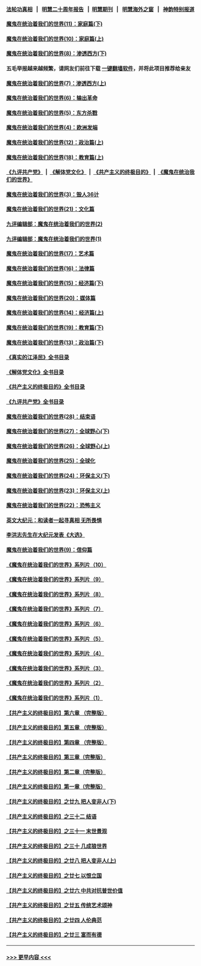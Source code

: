 #### [法轮功真相](https://github.com/gfw-breaker/truth/blob/master/README.md?t=0) &nbsp;&nbsp;|&nbsp;&nbsp; [明慧二十周年报告](https://github.com/gfw-breaker/mh-reports/blob/master/README.md?t=0) &nbsp;&nbsp;|&nbsp;&nbsp;[明慧期刊](https://github.com/gfw-breaker/mh-qikan) &nbsp;&nbsp;|&nbsp;&nbsp; [明慧海外之窗](https://github.com/gfw-breaker/mh-news/blob/master/README.md?t=0) &nbsp;&nbsp;|&nbsp;&nbsp; [神韵特别报道](https://github.com/gfw-breaker/mh-news/blob/master/shenyun.md?t=0)
#### [魔鬼在统治着我们的世界(11)：家庭篇(下)](../pages/nsc422/n10440961.md?t=12181801) 
#### [魔鬼在统治着我们的世界(10)：家庭篇(上)](../pages/nsc422/n10435448.md?t=12181801) 
#### [魔鬼在统治着我们的世界(8)：渗透西方(下)](../pages/nsc422/n10429603.md?t=12181801) 
#### 五毛举报越来越频繁，请网友们前往下载 [一键翻墙软件](https://github.com/gfw-breaker/ssr-accounts)，并将此项目推荐给亲友
#### [魔鬼在统治着我们的世界(7)：渗透西方(上)](../pages/nsc422/n10426013.md?t=12181801) 
#### [魔鬼在统治着我们的世界(6)：输出革命](../pages/nsc422/n10421536.md?t=12181801) 
#### [魔鬼在统治着我们的世界(5)：东方杀戮](../pages/nsc422/n10417707.md?t=12181801) 
#### [魔鬼在统治着我们的世界(4)：欧洲发端](../pages/nsc422/n10414890.md?t=12181801) 
#### [魔鬼在统治着我们的世界(12)：政治篇(上)](../pages/nsc422/n10444576.md?t=12181801) 
#### [魔鬼在统治着我们的世界(18)：教育篇(上)](../pages/nsc422/n10526970.md?t=12181801) 
#### [《九评共产党》](https://github.com/begood0513/9ping.md/blob/master/README.md) &nbsp;|&nbsp; [《解体党文化》](../../../../jtdwh.md/blob/master/README.md)  &nbsp;|&nbsp; [《共产主义的终极目的》](../../../../gczydzjmd.md/blob/master/README.md) &nbsp;|&nbsp; [《魔鬼在统治我们的世界》](../../../../mgztzwmdsj.md/blob/master/README.md) 
#### [魔鬼在统治着我们的世界(3)：毁人36计](../pages/nsc422/n10411583.md?t=12181801) 
#### [魔鬼在统治着我们的世界(21)：文化篇](../pages/nsc422/n10597706.md?t=12181801) 
#### [九评编辑部：魔鬼在统治着我们的世界(2)](../pages/nsc422/n10410036.md?t=12181801) 
#### [九评编辑部：魔鬼在统治着我们的世界(1)](../pages/nsc422/n10406825.md?t=12181801) 
#### [魔鬼在统治着我们的世界(17)：艺术篇](../pages/nsc422/n10499093.md?t=12181801) 
#### [魔鬼在统治着我们的世界(16)：法律篇](../pages/nsc422/n10485969.md?t=12181801) 
#### [魔鬼在统治着我们的世界(15)：经济篇(下)](../pages/nsc422/n10469975.md?t=12181801) 
#### [魔鬼在统治着我们的世界(20)：媒体篇](../pages/nsc422/n10586579.md?t=12181801) 
#### [魔鬼在统治着我们的世界(14)：经济篇(上)](../pages/nsc422/n10457370.md?t=12181801) 
#### [魔鬼在统治着我们的世界(19)：教育篇(下)](../pages/nsc422/n10564808.md?t=12181801) 
#### [魔鬼在统治着我们的世界(13)：政治篇(下)](../pages/nsc422/n10448270.md?t=12181801) 
#### [《真实的江泽民》全书目录](../pages/nsc422/n13721399.md?t=12181801) 
#### [《解体党文化》全书目录](../pages/nsc422/n13721157.md?t=12181801) 
#### [《共产主义的终极目的》全书目录](../pages/nsc422/n13721048.md?t=12181801) 
#### [《九评共产党》全书目录](../pages/nsc422/n13708085.md?t=12181801) 
#### [魔鬼在统治着我们的世界(28)：结束语](../pages/nsc422/n10936246.md?t=12181801) 
#### [魔鬼在统治着我们的世界(27)：全球野心(下)](../pages/nsc422/n10928319.md?t=12181801) 
#### [魔鬼在统治着我们的世界(26)：全球野心(上)](../pages/nsc422/n10900318.md?t=12181801) 
#### [魔鬼在统治着我们的世界(25)：全球化](../pages/nsc422/n10788205.md?t=12181801) 
#### [魔鬼在统治着我们的世界(24)：环保主义(下)](../pages/nsc422/n10695307.md?t=12181801) 
#### [魔鬼在统治着我们的世界(23)：环保主义(上)](../pages/nsc422/n10688613.md?t=12181801) 
#### [魔鬼在统治着我们的世界(22)：恐怖主义](../pages/nsc422/n10614727.md?t=12181801) 
#### [英文大纪元：和读者一起寻真相 无所畏惧](../pages/nsc422/n12542027.md?t=12181801) 
#### [李洪志先生在大纪元发表《大选》](../pages/nsc422/n12534746.md?t=12181801) 
#### [魔鬼在统治着我们的世界(9)：信仰篇](../pages/nsc422/n10432159.md?t=12181801) 
#### [《魔鬼在统治着我们的世界》系列片（10）](../pages/nsc422/n12292670.md?t=12181801) 
#### [《魔鬼在统治着我们的世界》系列片（9）](../pages/nsc422/n12290859.md?t=12181801) 
#### [《魔鬼在统治着我们的世界》系列片（8）](../pages/nsc422/n12287445.md?t=12181801) 
#### [《魔鬼在统治着我们的世界》系列片（7）](../pages/nsc422/n12283425.md?t=12181801) 
#### [《魔鬼在统治着我们的世界》系列片（6）](../pages/nsc422/n12282314.md?t=12181801) 
#### [《魔鬼在统治着我们的世界》系列片（5）](../pages/nsc422/n12281419.md?t=12181801) 
#### [《魔鬼在统治着我们的世界》系列片（4）](../pages/nsc422/n12274024.md?t=12181801) 
#### [《魔鬼在统治着我们的世界》系列片（3）](../pages/nsc422/n12271322.md?t=12181801) 
#### [《魔鬼在统治着我们的世界》系列片（2）](../pages/nsc422/n12269049.md?t=12181801) 
#### [《魔鬼在统治着我们的世界》系列片（1）](../pages/nsc422/n12267575.md?t=12181801) 
#### [【共产主义的终极目的】第六章 （完整版）](../pages/nsc422/n11428913.md?t=12181801) 
#### [【共产主义的终极目的】第五章 （完整版）](../pages/nsc422/n11428912.md?t=12181801) 
#### [【共产主义的终极目的】第四章 （完整版）](../pages/nsc422/n11428907.md?t=12181801) 
#### [【共产主义的终极目的】第三章（完整版）](../pages/nsc422/n11428848.md?t=12181801) 
#### [【共产主义的终极目的】第二章（完整版）](../pages/nsc422/n11428831.md?t=12181801) 
#### [【共产主义的终极目的】第一章（完整版）](../pages/nsc422/n11417651.md?t=12181801) 
#### [【共产主义的终极目的】之廿九 把人变非人(下)](../pages/nsc422/n11344140.md?t=12181801) 
#### [【共产主义的终极目的】之三十二 结语](../pages/nsc422/n11360535.md?t=12181801) 
#### [【共产主义的终极目的】之三十一 末世景观](../pages/nsc422/n11351129.md?t=12181801) 
#### [【共产主义的终极目的】之三十 几成狼世界](../pages/nsc422/n11348280.md?t=12181801) 
#### [【共产主义的终极目的】之廿八 把人变非人(上)](../pages/nsc422/n11340492.md?t=12181801) 
#### [【共产主义的终极目的】之廿七 以恨立国](../pages/nsc422/n11336944.md?t=12181801) 
#### [【共产主义的终极目的】之廿六 中共对抗普世价值](../pages/nsc422/n11324785.md?t=12181801) 
#### [【共产主义的终极目的】之廿五 传统艺术颂神](../pages/nsc422/n11296396.md?t=12181801) 
#### [【共产主义的终极目的】之廿四 人伦典范](../pages/nsc422/n11296397.md?t=12181801) 
#### [【共产主义的终极目的】之廿三 富而有德](../pages/nsc422/n11283598.md?t=12181801) 

----
#### [ >>> 更早内容 <<< ](../indexes/nsc422-earlier.md)
